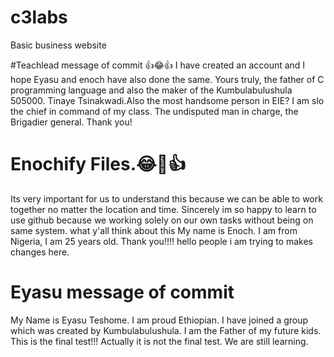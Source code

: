 # c3labs
Basic business website

#Teachlead message of commit 👍😂👍
I have created an account and I hope Eyasu and enoch have also done the same. Yours truly, the father of C programming language and also the maker of the Kumbulabulushula 505000. Tinaye Tsinakwadi.Also the most handsome person in EIE? I am slo the chief in command of my class. The undisputed man in charge, the Brigadier general.
Thank you!

# Enochify Files.😂🤣👍
Its very important for us to understand this because we can be able to work together no matter the location and time.
Sincerely im so happy to learn to use github because we working solely on our own tasks without being on same system.
what y'all think about this
My name is Enoch. I am from Nigeria, I am 25 years old.
Thank you!!!!
hello people i am trying to makes changes here.

# Eyasu message of commit

My Name is Eyasu Teshome. I am proud Ethiopian. I have joined a group which was created by  Kumbulabulushula. I am the Father of my future kids. This is the final test!!! Actually it is not the final test. We are still learning.
